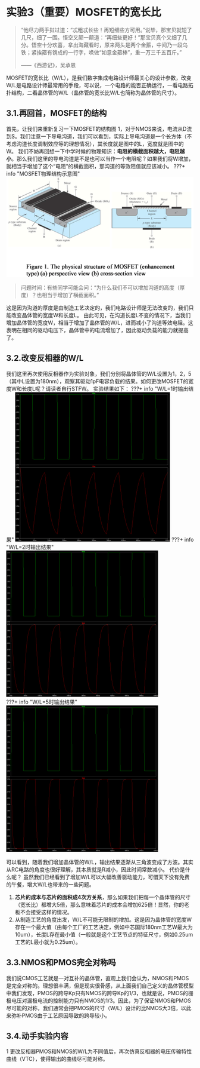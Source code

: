 # 实验3（重要）MOSFET的宽长比
> “他尽力两手挝过道：“忒粗忒长些！再短细些方可用。”说毕，那宝贝就短了几尺，细了一围。悟空又颠一颠道：“再细些更好！”那宝贝真个又细了几分。悟空十分欢喜，拿出海藏看时，原来两头是两个金箍，中间乃一段乌铁；紧挨箍有镌成的一行字，唤做“如意金箍棒”，重一万三千五百斤。”
>
> ——《西游记》，吴承恩

MOSFET的宽长比（W/L），是我们数字集成电路设计师最关心的设计参数，改变W/L是电路设计师最常用的手段，可以说，一个电路的能否正确运行，一看电路拓扑结构，二看晶体管的W/L（晶体管的宽长比W/L也简称为晶体管的尺寸）。
## 3.1.再回首，MOSFET的结构
首先，让我们来重新复习一下MOSFET的结构图 1，对于NMOS来说，电流从D流到S。我们注意一下导电沟道，我们可以看到，实际上导电沟道是一个长方体（不考虑沟道长度调制效应等的理想情况），其长度就是图中的L，宽度就是图中的W。
我们不妨再回想一下中学时候的物理知识：**电阻的横截面积越大，电阻越小**。那么我们这里的导电沟道是不是也可以当作一个电阻呢？如果我们将W增加，就相当于增加了这个“电阻”的横截面积，那沟道的等效阻值就应该减小。
???+ info "MOSFET物理结构示意图"
![](./图片/图片%201.png)

> 问题时间：有些同学可能会问：“为什么我们不可以增加沟道的高度（厚度）？也相当于增加了横截面积。”

这是因为沟道的厚度是由制造工艺决定的，我们电路设计师是无法改变的，我们只能改变晶体管的宽度W和长度L。
由此可见，在沟道长度L不变的情况下，当我们增加晶体管的宽度W，相当于增加了晶体管的W/L，进而减小了沟道等效电阻。这表明在相同的驱动电压下，晶体管中的电流增加了，因此驱动负载的能力就提高了。
## 3.2.改变反相器的W/L
我们这里再次使用反相器作为实验对象，我们分别将晶体管的W/L设置为1，2，5（其中L设置为180nm），观察其驱动1pF电容负载的结果。如何更改MOSFET的宽度W和长度L呢？请读者自行STFW。
实验结果如下：
???+ info "W/L=1时输出结果"
    ![](./图片/图片%202.png)
???+ info "W/L=2时输出结果"
    ![](./图片/图片%203.png)	
???+ info "W/L=5时输出结果"
    ![](./图片/图片%204.png)

可以看到，随着我们增加晶体管的W/L，输出结果逐渐从三角波变成了方波。其实从RC电路的角度也很好理解，其本质就是R减小，因此时间常数减小。
代价是什么呢？
虽然我们已经看到了增加W/L可以大幅改善驱动能力，可惜天下没有免费的午餐，增大W/L也带来的一些问题。
1. **芯片的成本与芯片的面积成4次方关系**，那么如果我们把每一个晶体管的尺寸（宽长比）都增大5倍，那么意味着芯片的成本会增加625倍！显然，你的老板不会接受这样的情况。
2. 从制造工艺的角度出发，W/L不可能无限制的增加。这是因为晶体管的宽度W存在一个最大值（由每个工厂的工艺决定，例如中芯国际180nm工艺W最大为10um），长度L存在最小值（一般就是这个工艺节点的特征尺寸，例如0.25um工艺的L最小就为0.25um）。
## 3.3.NMOS和PMOS完全对称吗
我们说CMOS工艺就是一对互补的晶体管，直观上我们会认为，NMOS和PMOS是完全对称的。理想很丰满，但是现实很骨感，从上面我们自己定义的晶体管模型中我们发现，PMOS的跨导Kp只有NMOS的跨导Kp的1/3，也就是说，PMOS的栅极电压对漏极电流的控制能力只有NMOS的1/3。因此，为了保证NMOS和PMOS尽可能的对称，我们通常会把PMOS的尺寸（W/L）设计的比NMOS大3倍，以此来弥补PMOS由于工艺原因导致的跨导较小。
## 3.4.动手实验内容
1 更改反相器PMOS和NMOS的W/L为不同值后，再次仿真反相器的电压传输特性曲线（VTC），使得输出的曲线尽可能对称。